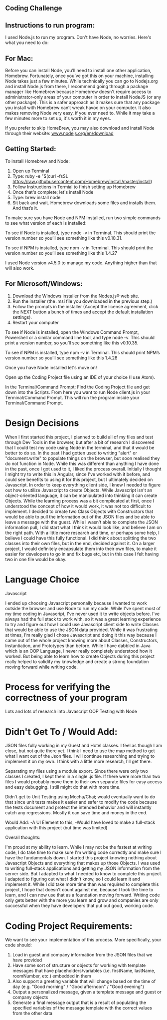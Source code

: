 Coding Challenge
-----------------------------------------------------------------


Instructions to run program:
--------------------------------------------------------------------------------

I used Node.js to run my program. Don't have Node, no worries. Here's what you need to do:


For Mac:
--------------------------------------------------------------------------------------------
Before you can install Node, you’ll need to install one other application, Homebrew. Fortunately, once you’ve got this on your machine, installing Node takes just a few minutes. While technically you can go to Nodejs.org and install Node.js from there, I recommend going through a package manager like Homebrew because Homebrew doesn't require access to administrator-only areas of your computer in order to install NodeJS (or any other package). This is a safer approach as it makes sure that any package you install with Homebrew can’t wreak havoc on your computer. It also makes removing Node very easy, if you ever need to. While it may take a few minutes more to set up, it's worth it in my eyes.


If you prefer to skip HomeBrew, you may also download and install Node through their website: www.nodejs.org/en/download

Getting Started:
-------------------------

To install Homebrew and Node:

1. Open up Terminal
2. Type: ruby -e "$(curl -fsSL https://raw.githubusercontent.com/Homebrew/install/master/install)
3. Follow Instructions in Termial to finish setting up Homebrew
4. Once that's complete; let's install Node
5. Type: brew install node
6. Sit back and wait. Homebrew downloads some files and installs them. And that’s it.

To make sure you have Node and NPM installed, run two simple commands to see what version of each is installed:

To see if Node is installed, type node -v in Terminal. This should print the version number so you’ll see something like this v0.10.31.

To see if NPM is installed, type npm -v in Terminal. This should print the version number so you’ll see something like this 1.4.27

I used Node version v4.5.0 to manage my code. Anything higher than that will also work.



For Microsoft/Windows:
----------------------------------------------------------------------------------

1. Download the Windows installer from the Nodes.js® web site.
2. Run the installer (the .msi file you downloaded in the previous step.)
3. Follow the prompts in the installer (Accept the license agreement, click the NEXT button a bunch of times and accept the default installation settings).
4. Restart your computer

To see if Node is installed, open the Windows Command Prompt, Powershell or a similar command line tool, and type node -v. This should print a version number, so you’ll see something like this v0.10.35.


To see if NPM is installed, type npm -v in Terminal. This should print NPM’s version number so you’ll see something like this 1.4.28


Once you have Node installed let's move on!


Open up the Coding Project file using an IDE of your choice (I use Atom).  

In the Terminal/Command Prompt; Find the Coding Project file and get down into the Scripts. From here you want to run Node client.js in your Terminal/Command Prompt. This will run the program inside your Terminal/Command Prompt.




 Design Decisions
========================================================================================================================

When I first started this project, I planned to build all of my files and test through Dev Tools in the browser, but after a bit of research I discovered that I could test my code using Node in the terminal, and that it would be better to do so. In the past I had gotten used to writing "alert" or "document.write" to populate things on the browser, but soon realised they do not function in Node.  While this was different than anything I have done in the past, once I got used to it, I liked the process overall. Initially I thought I might try to write this in Angular, since I've worked with it before, and could see benefits to using it for this project, but I ultimately decided on Javascript. In order to keep everything client side, I knew I needed to figure out how to utilize Javascript to create Objects.  While Javascript isn't an object-oriented language, it can be manipulated into thinking it can create Objects.  While the learning process was a bit complicated at first, once I understood the concept of how it would work, it was not too difficult to implement.  I decided to create two Class Objects with Constructors that would be able to pull the information out of the JSON files and be able to leave a message with the guest.  While I wasn't able to complete the JSON information pull, I did start what I think it would look like, and believe I am on the right path.  With a little more research and time, or perhaps some help, I believe I could have this fully functional. I did think about splitting the two classes into their own files, but in the end, decided against it.  On a larger project, I would definitely encapsulate them into their own files, to make it easier for developers to go in and fix bugs etc, but in this case I felt having two in one file would be okay.




Language Choice
========================================================================================================================


 Javascript

 I ended up choosing Javascript personally because I wanted to work outside the browser and use Node to run my code. While I've spent most of my time coding in Javascript, I've never used it to write objects before. I've always had the full stack to work with, so it was a great learning experience to try and figure out how I could use Javascript client side to write Classes that would be able to use the JSON data provided. While it was frustrating at times, I'm really glad I chose Javascript and doing it this way because I came out of the whole project knowing more about Classes, Constructors, Instantiation, and Prototypes than before. While I have dabbled in Java which is an OOP Language, I never really completely understood how it worked. But being able to learn how to create Objects during this project really helped to solidify my knowledge and create a strong foundation moving forward while writing code.


Process for verifying the correctness of your program
==============================================================================================================================

Lots and lots of research into Javascript OOP
Testing with Node



Didn't Get To / Would Add:
==================================================================================================================================

JSON files fully working in my Guest and Hotel classes. I feel as though I am close, but not quite there yet. I think I need to use the map method to get what I want out of the Json files.  I will continue researching and trying to implement it on my own. I think with a little more research, I'll get there.

Separating  my files using a module export. Since there were only two classes I created, I kept them in a single .js file. If there were more than two files I would probably move them to their own separate files for easy access and easy debugging. I still might do that with more time.

Didn't get to Unit Testing using Mocha/Chai; would eventually want to do that since unit tests makes it easier and safer to modify the code because the tests document and protect the intended behavior and will instantly catch any regressions. Mostly it can save time and money in the end.

Would Add:
-A UI Element to this,
-Would have loved to make a full-stack application with this project (but time was limited)

Overall thoughts:

I'm proud at my ability to learn. While I may not be the fastest at writing code, I do take time to make sure I'm writing code correctly and make sure I have the fundamentals down. I started this project knowing nothing about Javascript Objects and everything that makes up those Objects. I was used to writing full-stack applications and getting my JSON information from the server side. But I adapted to what I needed to know to complete this project. I adapted to figuring out what I didn't know, so I could learn it and implement it. While I did take more time than was required to complete this project, I hope that doesn't count against me, because I took the time to learn, and I can now use that as a foundation moving forward. Writing code only gets better with the more you learn and grow and companies are only successful when they have developers that put out good, working code.



Coding Project Requirements:
=======================================================================================================================================

We want to see your implementation of this process. More specifically, your code should:

1. Load in guest and company information from the JSON files that we have provided
2. Have some sort of structure or objects for working with template messages that have placeholders/variables (i.e. firstName, lastName,
roomNumber, etc.) embedded in them
3. Also support a greeting variable that will change based on the time of day (e.g. "Good morning" / "Good afternoon" / "Good evening")
4. Output a personalized message, given a template message and guest or company objects
5. Generate a final message output that is a result of populating the specified variables of the message template with the correct values
from the other data
